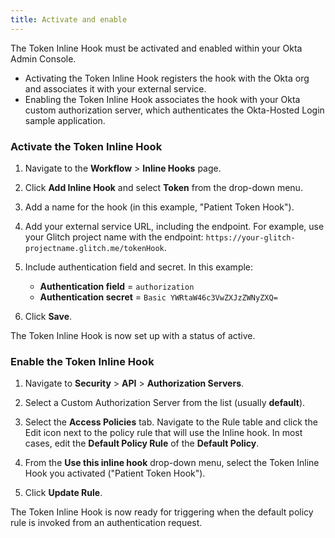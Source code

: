 ```yaml
---
title: Activate and enable
---
```


The Token Inline Hook must be activated and enabled within your Okta Admin Console.

- Activating the Token Inline Hook registers the hook with the Okta org and associates it with your external service.
- Enabling the Token Inline Hook associates the hook with your Okta custom authorization server, which authenticates the Okta-Hosted Login sample application.

### Activate the Token Inline Hook

1. Navigate to the **Workflow** > **Inline Hooks** page.

2. Click **Add Inline Hook** and select **Token** from the drop-down menu.

3. Add a name for the hook (in this example, "Patient Token Hook").

4. Add your external service URL, including the endpoint. For example, use your Glitch project name with the endpoint: `https://your-glitch-projectname.glitch.me/tokenHook`.

5. Include authentication field and secret. In this example:

    - **Authentication field** = `authorization`
    - **Authentication secret** = `Basic YWRtaW46c3VwZXJzZWNyZXQ=`

6. Click **Save**.

The Token Inline Hook is now set up with a status of active.

### Enable the Token Inline Hook

1. Navigate to **Security** > **API** > **Authorization Servers**.

2. Select a Custom Authorization Server from the list (usually **default**).

3. Select the **Access Policies** tab. Navigate to the Rule table and click the Edit icon next to the policy rule that will use the Inline hook. In most cases, edit the **Default Policy Rule** of the **Default Policy**.

4. From the **Use this inline hook** drop-down menu, select the Token Inline Hook you activated ("Patient Token Hook").

5. Click **Update Rule**.

The Token Inline Hook is now ready for triggering when the default policy rule is invoked from an authentication request.

<NextSectionLink/>